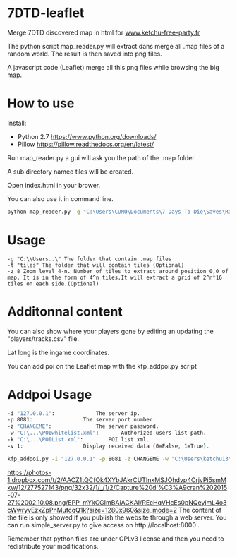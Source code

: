 7DTD-leaflet
============

Merge 7DTD discovered map in html for www.ketchu-free-party.fr

The python script map_reader.py will extract dans merge all .map files of a random world.
The result is then saved into png files.

A javascript code (Leaflet) merge all this png files while browsing the big map.

How to use
=============

Install:

 * Python 2.7 https://www.python.org/downloads/
 * Pillow https://pillow.readthedocs.org/en/latest/
 
Run map_reader.py a gui will ask you the path of the .map folder.

A sub directory named tiles will be created.

Open index.html in your brower.

You can also use it in command line.

```bash
python map_reader.py -g "C:\Users\CUMU\Documents\7 Days To Die\Saves\Random Gen\ver91\Player"
```

Usage
=============

```
-g "C:\\Users..\" The folder that contain .map files
-t "tiles" The folder that will contain tiles (Optional)
-z 8 Zoom level 4-n. Number of tiles to extract around position 0,0 of map. It is in the form of 4^n tiles.It will extract a grid of 2^n*16 tiles on each side.(Optional)
```

Additonnal content
==============

You can also show where your players gone by editing an updating the "players/tracks.csv" file.

Lat long is the ingame coordinates.


You can add poi on the Leaflet map with the kfp_addpoi.py script

Addpoi Usage
==============
```bash
-i "127.0.0.1":				The server ip.
-p 8081:				The server port number.
-z "CHANGEME":				The server password.
-w "C:\...\POIwhitelist.xml":		Authorized users list path.
-k "C:\...\POIList.xml":		POI list xml.
-v 1:					Display received data (0=False, 1=True).
```

```bash
kfp_addpoi.py -i "127.0.0.1" -p 8081 -z CHANGEME -w "C:\Users\ketchu13\7dtd_www\adm\POIwhitelist.xml" -k "C:\Users\ketchu13\7dtd_www\leaflet\POIList.xml" -v 1
```
https://photos-1.dropbox.com/t/2/AACZ1tQCfOk4XYbJAkrCUTInxMSJOhdvp4CrjvPi5smMkw/12/277527143/png/32x32/1/_/1/2/Capture%20d'%C3%A9cran%202015-07-27%2002.10.08.png/EPP_mYkCGImBAiACKAI/REcHqVHcEs0pNQeyjmL4o3cWwryvEzxZpPnMufcqQ1k?size=1280x960&size_mode=2
The content of the file is only showed if you publish the website through a web server.
You can run simple_server.py to give access on http://localhost:8000 .

Remember that python files are under GPLv3 license and then you need to redistribute your modifications.
